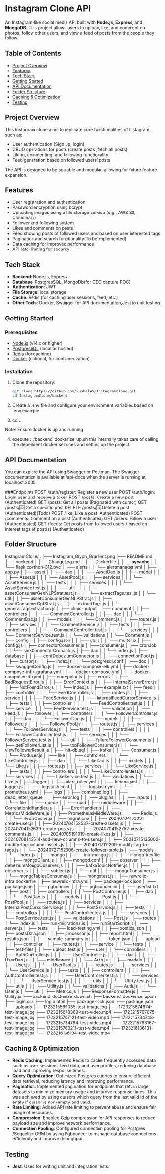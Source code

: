 # Instagram Clone API

An Instagram-like social media API built with **Node.js**, **Express**, and **MongoDB**. This project allows users to upload, like, and comment on photos, follow other users, and view a feed of posts from the people they follow.

## Table of Contents

- [Project Overview](#project-overview)
- [Features](#features)
- [Tech Stack](#tech-stack)
- [Getting Started](#getting-started)
- [API Documentation](#api-documentation)
- [Folder Structure](#folder-structure)
- [Caching & Optimization](#caching--optimization)
- [Testing](#testing)

## Project Overview

This Instagram clone aims to replicate core functionalities of Instagram, such as:
- User authentication (Sign up, login)
- CRUD operations for posts (create posts ,fetch all posts)
- Liking, commenting, and following functionality
- Feed generation based on followed users' posts

The API is designed to be scalable and modular, allowing for future feature expansion.

## Features

- User registration and authentication
- Password encryption using bcrypt
- Uploading images using a file storage service (e.g., AWS S3, Cloudinary)
- Follower and following system
- Likes and comments on posts
- Feed showing posts of followed users and based on user interested tags
- Pagination and search functionality(To be implemented)
- Data caching for improved performance
- API rate-limiting for security

## Tech Stack

- **Backend**: Node.js, Express
- **Database**: PostgresSQL, MongoDb(for CDC capture POC)
- **Authentication**: JWT
- **File Storage**: local storage
- **Cache**: Redis (for caching user sessions, feed, etc.)
- **Other Tools**: Docker, Swagger for API documentation,Jest to unit testing 

## Getting Started

### Prerequisites

- [Node.js](https://nodejs.org/) (v14.x or higher)
- [PostgresSQL](https://postgresql.org/) (local or hosted)
- [Redis](https://redis.io/) (for caching)
- [Docker](https://www.docker.com/) (optional, for containerization)

### Installation

1. Clone the repository:
   ```bash
   git clone https://github.com/kushal45/InstagramClone.git
   cd InstagramClone/backend
   

2. Create a .env file and configure your environment variables based on .env.example

3. cd ..



Note: Ensure docker is up and running

4. execute : ./backend_dockerize_up.sh
this internally takes care of calling the dependent docker services and setting up the project



## API Documentation
You can explore the API using Swagger or Postman. The Swagger documentation is available at /api-docs when the server is running at localhost:3000.

###Endpoints
POST /auth/register: Register a new user
POST /auth/login: Login user and receive a token
POST /posts: Create a new post (Authenticated)
GET /posts: Get all posts (Paginated with cursor)
GET /posts/:id: Get a specific post
DELETE /posts/:id: Delete a post (Authenticated)(Todo)
POST /like: Like a post (Authenticated)
POST /comments: Comment on a post (Authenticated)
GET /users: Follow a user (Authenticated)
GET /feeds: Get posts from followed users / based on interest tags of post(s) (Authenticated)


## Folder Structure

InstagramClone/ .
├── Instagram_Glyph_Gradient.png
├── README.md
├── backend
│   ├── ChangeLog.md
│   ├── Dockerfile
│   ├── __pycache__
│   │   └── flask.cpython-312.pyc
│   ├── alerts
│   │   └── alertmanager.yml
│   ├── app.py
│   ├── asset
│   │   ├── dao
│   │   │   └── AssetDao.js
│   │   ├── model
│   │   │   ├── Asset.js
│   │   │   └── AssetPool.js
│   │   ├── services
│   │   │   └── AssetService.js
│   │   ├── tests
│   │   │   ├── services
│   │   │   │   └── AssetService.test.js
│   │   │   └── util
│   │   │       ├── assetConsumerGenNLPStrat.test.js
│   │   │       └── extractTags.test.js
│   │   └── util
│   │       ├── assetConsumerGenNLPStrat.js
│   │       ├── assetConsumerGptStrat.js
│   │       ├── extractTags.js
│   │       └── generalTagsExtraction.js
│   ├── clinic-output
│   ├── comment
│   │   ├── controllers
│   │   │   └── CommentController.js
│   │   ├── dao
│   │   │   └── CommentDao.js
│   │   ├── models
│   │   │   └── Comment.js
│   │   ├── routes.js
│   │   ├── services
│   │   │   └── CommentService.js
│   │   ├── tests
│   │   │   ├── controllers
│   │   │   │   └── CommentController.test.js
│   │   │   └── services
│   │   │       └── CommentService.test.js
│   │   └── validations
│   │       └── Comment.js
│   ├── config
│   │   ├── config.json
│   │   ├── db.js
│   │   └── multer.js
│   ├── config.js
│   ├── connectorConsumer.js
│   ├── consumer.js
│   ├── cronJob
│   │   └── sinkConnectorCronJob.js
│   ├── dao
│   │   └── index.js
│   ├── database
│   │   ├── confDebeziumConnector.js
│   │   ├── connectionPool.js
│   │   ├── cursor.js
│   │   ├── index.js
│   │   └── postgresql.conf
│   ├── doc
│   │   └── swaggerConfig.js
│   ├── docker-compose-elk.yml
│   ├── docker-compose-inflx-grafana.yml
│   ├── docker-compose.yml
│   ├── docker-composer-db.yml
│   ├── entrypoint.js
│   ├── errors
│   │   ├── BadRequestError.js
│   │   ├── ErrorContext.js
│   │   ├── InternalServerError.js
│   │   ├── NotFoundError.js
│   │   └── index.js
│   ├── example.txt
│   ├── feed
│   │   ├── controller
│   │   │   └── FeedController.js
│   │   ├── routes.js
│   │   ├── service
│   │   │   ├── FeedService.js
│   │   │   └── InternalFeedCursorService.js
│   │   ├── tests
│   │   │   ├── controller
│   │   │   │   └── FeedController.test.js
│   │   │   └── service
│   │   │       └── FeedService.test.js
│   │   └── validation
│   │       └── Feed.js
│   ├── follower
│   │   ├── controllers
│   │   │   └── FollowerController.js
│   │   ├── dao
│   │   │   └── FollowerDao.js
│   │   ├── models
│   │   │   ├── Follower.js
│   │   │   └── FollowerPool.js
│   │   ├── routes.js
│   │   ├── services
│   │   │   └── FollowerService.js
│   │   ├── tests
│   │   │   ├── controllers
│   │   │   │   └── FollowerController.test.js
│   │   │   └── services
│   │   │       └── FollowerService.test.js
│   │   └── util
│   │       ├── failureFollowerConsumer.js
│   │       ├── getFollowerList.js
│   │       ├── topFollowerConsumer.js
│   │       └── viewFollowerResult.js
│   ├── init-db.sql
│   ├── kafka
│   │   ├── Consumer.js
│   │   └── Producer.js
│   ├── like
│   │   ├── controllers
│   │   │   └── LikeController.js
│   │   ├── dao
│   │   │   └── LikeDao.js
│   │   ├── models
│   │   │   └── Like.js
│   │   ├── routes.js
│   │   ├── services
│   │   │   └── LikeService.js
│   │   ├── tests
│   │   │   ├── controllers
│   │   │   │   └── LikeController.test.js
│   │   │   └── services
│   │   │       └── LikeService.test.js
│   │   └── validations
│   │       └── Like.js
│   ├── logger
│   │   ├── alert_rules.yml
│   │   ├── kibana.yml
│   │   ├── logger.js
│   │   ├── logstash.conf
│   │   ├── logstash.yml
│   │   └── prometheus.yml
│   ├── logs
│   │   ├── combined.log
│   │   ├── dead_letter_queue
│   │   ├── error.log
│   │   ├── plugins
│   │   │   └── inputs
│   │   │       └── file
│   │   ├── queue
│   │   └── uuid
│   ├── middleware
│   │   ├── CorrelationIdHandler.js
│   │   ├── ErrorHandler.js
│   │   ├── MetricsMiddleWare.js
│   │   ├── PrometheusMiddleWare.js
│   │   ├── Redis.js
│   │   └── RedisCache.js
│   ├── migrations
│   │   ├── 20240704133031-create-user.js
│   │   ├── 20240704152537-create-assets.js
│   │   ├── 20240704152639-create-posts.js
│   │   ├── 20240704152752-create-comments.js
│   │   ├── 20240705191919-create-likes.js
│   │   ├── 20240708143514-add-new-columns-to-users.js
│   │   ├── 20240715135002-modify-tag-column-assets.js
│   │   ├── 20240717111209-modify-tag-to-tags.js
│   │   └── 20240727152306-create-follower-table.js
│   ├── models
│   │   └── index.js
│   ├── mongo
│   │   ├── init-mongo.js
│   │   ├── mongo-keyfile
│   │   ├── mongoClient.js
│   │   ├── mongod.conf
│   │   ├── observer
│   │   │   ├── debeziumMongoObserver.js
│   │   │   ├── kafkaTopicNotifier.js
│   │   │   ├── observer.js
│   │   │   └── subject.js
│   │   └── util
│   │       ├── mongoConsumer.js
│   │       └── mongoTablesConsumer.js
│   ├── mongotest.js
│   ├── newrelic-infra.dockerfile
│   ├── newrelic-infra.yml
│   ├── package-lock.json
│   ├── package.json
│   ├── pgbouncer
│   │   ├── pgbouncer.ini
│   │   └── userlist.txt
│   ├── post
│   │   ├── controllers
│   │   │   └── PostController.js
│   │   ├── dao
│   │   │   └── PostDao.js
│   │   ├── models
│   │   │   ├── Post.js
│   │   │   └── PostPool.js
│   │   ├── routes.js
│   │   ├── services
│   │   │   ├── InternalPostCursorService.js
│   │   │   └── PostService.js
│   │   ├── tests
│   │   │   ├── controllers
│   │   │   │   └── PostController.test.js
│   │   │   └── services
│   │   │       └── PostService.test.js
│   │   └── validations
│   │       └── Post.js
│   ├── routes
│   │   └── index.js
│   ├── run-migrations.js
│   ├── runStartScript.js
│   ├── server.js
│   ├── tests
│   │   ├── load-testing.yml
│   │   ├── postIds.json
│   │   ├── postsData.json
│   │   ├── processor.js
│   │   ├── report.html
│   │   ├── results.json
│   │   ├── sample-summary.txt
│   │   └── token.json
│   ├── upload
│   │   ├── controller
│   │   ├── routes.js
│   │   ├── service
│   │   └── tests
│   │       ├── test-files
│   │       └── upload.test.js
│   ├── user
│   │   ├── controllers
│   │   │   ├── AuthController.js
│   │   │   └── UserController.js
│   │   ├── dao
│   │   │   └── UserDao.js
│   │   ├── middleware
│   │   │   └── Auth.js
│   │   ├── models
│   │   │   ├── User.js
│   │   │   └── UserPool.js
│   │   ├── routes.js
│   │   ├── services
│   │   │   └── UserService.js
│   │   ├── tests
│   │   │   ├── controllers
│   │   │   │   ├── AuthController.test.js
│   │   │   │   └── UserController.test.js
│   │   │   ├── services
│   │   │   │   └── UserService.test.js
│   │   │   └── utils
│   │   │       └── Utility.test.js
│   │   ├── utils
│   │   │   └── Utility.js
│   │   └── validations
│   │       ├── Auth.js
│   │       └── User.js
│   └── util
│       ├── Metrics.js
│       ├── ResponseFormatter.js
│       └── Utility.js
├── backend_dockerize_down.sh
├── backend_dockerize_up.sh
├── login.css
├── login.html
├── package-lock.json
├── package.json
└── uploads
    ├── 1723215569035-test-image.jpg
    ├── 1723215674674-test-image.jpg
    ├── 1723215678369-test-video.mp4
    ├── 1723215707075-test-image.jpg
    ├── 1723215707121-test-video.mp4
    ├── 1723215734748-test-image.jpg
    ├── 1723215734794-test-video.mp4
    ├── 1723215763167-test-image.jpg
    ├── 1723215763211-test-video.mp4
    ├── 1723216136131-test-image.jpg
    └── 1723216136194-test-video.mp4


## Caching & Optimization

- **Redis Caching**: Implemented Redis to cache frequently accessed data such as user sessions, feed data, and user profiles, reducing database load and improving response times.
- **Query Optimization**: Optimized Postgres queries to ensure efficient data retrieval, reducing latency and improving performance.
- **Pagination**: Implemented pagination for endpoints that return large datasets to minimize memory usage and improve response times.
This was achieved by using cursors which query from the last valid id of the entity if cursor is non-empty and valid. 
- **Rate Limiting**: Added API rate limiting to prevent abuse and ensure fair usage of resources.
- **Compression**: Enabled Gzip compression for API responses to reduce payload size and improve network performance.
- **Connection Pooling**: Configured connection pooling for Postgres /Sequelize ORM by using Pgbouncer to manage database connections efficiently and improve throughput.

## Testing

- **Jest**: Used for writing unit and integration tests.